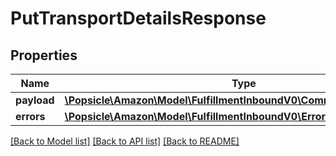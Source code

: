 # PutTransportDetailsResponse

## Properties
Name | Type | Description | Notes
------------ | ------------- | ------------- | -------------
**payload** | [**\Popsicle\Amazon\Model\FulfillmentInboundV0\CommonTransportResult**](CommonTransportResult.md) |  | [optional] 
**errors** | [**\Popsicle\Amazon\Model\FulfillmentInboundV0\ErrorList**](ErrorList.md) |  | [optional] 

[[Back to Model list]](../../README.md#documentation-for-models) [[Back to API list]](../../README.md#documentation-for-api-endpoints) [[Back to README]](../../README.md)


